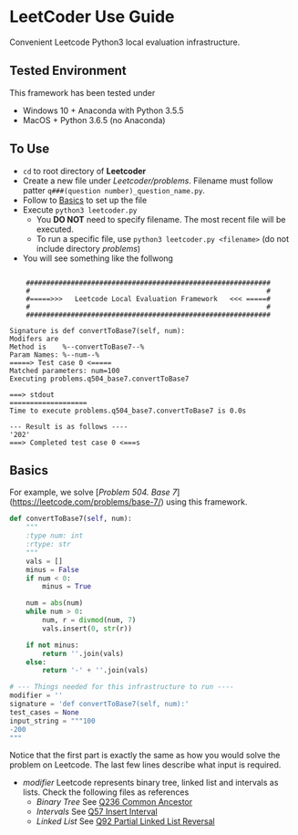# LeetCoder Use Guide
Convenient Leetcode Python3 local evaluation infrastructure.

## Tested Environment
This framework has been tested under

* Windows 10 + Anaconda with Python 3.5.5
* MacOS + Python 3.6.5 (no Anaconda)

## To Use
* `cd` to root directory of **Leetcoder**
* Create a new file under *Leetcoder/problems*. Filename must follow patter `q###(question number)_question_name.py`.
* Follow to [Basics](#Basics) to set up the file
* Execute `python3 leetcoder.py`
  * You **DO NOT** need to specify filename. The most recent file will be executed.
  * To run a specific file, use `python3 leetcoder.py <filename>` (do not include directory *problems*)
* You will see something like the follwong
```

    ############################################################
    #                                                          #
    #=====>>>   Leetcode Local Evaluation Framework   <<< =====#
    #                                                          #
    ############################################################

Signature is def convertToBase7(self, num):
Modifers are
Method is    %--convertToBase7--%
Param Names: %--num--%
=====> Test case 0 <=====
Matched parameters: num=100
Executing problems.q504_base7.convertToBase7

===> stdout
===================
Time to execute problems.q504_base7.convertToBase7 is 0.0s

--- Result is as follows ----
'202'
===> Completed test case 0 <===s
```


## Basics
For example, we solve [*Problem 504. Base 7*] (https://leetcode.com/problems/base-7/) using this framework. 

```python
def convertToBase7(self, num):
    """
    :type num: int
    :rtype: str
    """
    vals = []
    minus = False
    if num < 0:
        minus = True

    num = abs(num)
    while num > 0:
        num, r = divmod(num, 7)
        vals.insert(0, str(r))

    if not minus:
        return ''.join(vals)
    else:
        return '-' + ''.join(vals)

# --- Things needed for this infrastructure to run ----
modifier = ''
signature = 'def convertToBase7(self, num):'
test_cases = None
input_string = """100
-200
"""  
```

Notice that the first part is exactly the same as how you would solve the problem on Leetcode. The last few lines describe what input is required. 
* *modifier* Leetcode represents binary tree, linked list and intervals as lists. Check the following files as references
  * *Binary Tree* See [Q236 Common Ancestor](problems/q236_ancestor.py)
  * *Intervals* See [Q57 Insert Interval](problems/q57_insert_interval.py)
  * *Linked List* See [Q92 Partial Linked List Reversal](problems/q92_reverse_linkedlist.py)




